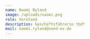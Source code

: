 ```yaml
---
name: Naomi Ryland
image: /uploads/naomi.png
role: Vorstand
description: Geschäftsführerin tbd*
mail: naomi.ryland@send-ev.de
---
```


